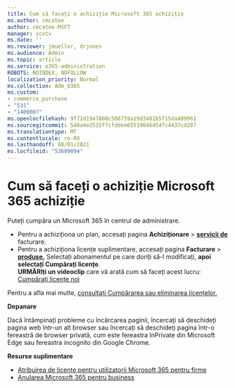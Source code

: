 ```yaml
---
title: Cum să faceți o achiziție Microsoft 365 achiziție
ms.author: cmcatee
author: cmcatee-MSFT
manager: scotv
ms.date: ''
ms.reviewer: jmueller, drjones
ms.audience: Admin
ms.topic: article
ms.service: o365-administration
ROBOTS: NOINDEX, NOFOLLOW
localization_priority: Normal
ms.collection: Adm_O365
ms.custom:
- commerce_purchase
- "531"
- "1400007"
ms.openlocfilehash: 9f72d1947808c508759a19d3481b5f15da409961
ms.sourcegitcommit: 540a4e2515f7cfddee65519046454fc4437cd287
ms.translationtype: MT
ms.contentlocale: ro-RO
ms.lasthandoff: 08/01/2021
ms.locfileid: "53689094"
---
```

# <a name="how-to-make-a-microsoft-365-purchase"></a>Cum să faceți o achiziție Microsoft 365 achiziție

Puteți cumpăra un Microsoft 365 în centrul de administrare.
  
- Pentru a achiziționa un plan, accesați pagina **Achiziționare** \> **[servicii de](https://go.microsoft.com/fwlink/p/?linkid=868433)** facturare.
- Pentru a achiziționa licențe suplimentare, accesați pagina **Facturare** \> **[produse.](https://go.microsoft.com/fwlink/p/?linkid=842054)** Selectați abonamentul pe care doriți să-l modificați, **apoi selectați Cumpărați licențe**.\
**URMĂRIți un videoclip** care vă arată cum să faceți acest lucru: [Cumpărați licențe noi](https://go.microsoft.com/fwlink/p/?linkid=2154857)
  
Pentru a afla mai multe, [consultați Cumpărarea sau eliminarea licențelor.](/microsoft-365/commerce/licenses/buy-licenses)

**Depanare**

Dacă întâmpinați probleme cu încărcarea paginii, încercați să deschideți pagina web într-un alt browser sau încercați să deschideți pagina într-o fereastră de browser privată, cum este fereastra InPrivate din Microsoft Edge sau fereastra incognito din Google Chrome.

**Resurse suplimentare**
  
- [Atribuirea de licențe pentru utilizatorii Microsoft 365 pentru firme](/microsoft-365/admin/add-users/add-users)
- [Anularea Microsoft 365 pentru business](/microsoft-365/commerce/subscriptions/cancel-your-subscription)